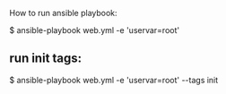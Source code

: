 How to run ansible playbook:



$ ansible-playbook web.yml -e 'uservar=root'

## run init tags:
$ ansible-playbook web.yml -e 'uservar=root' --tags init

